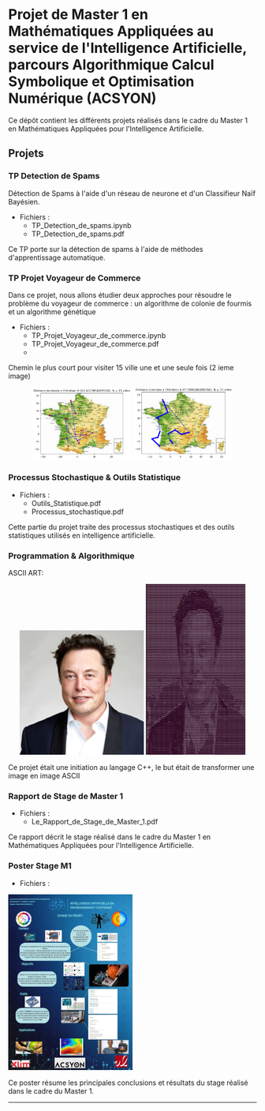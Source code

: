 # Projet de Master 1 en Mathématiques Appliquées au service de l'Intelligence Artificielle, parcours Algorithmique Calcul Symbolique et Optimisation Numérique (ACSYON)

Ce dépôt contient les différents projets réalisés dans le cadre du Master 1 en Mathématiques Appliquées pour l'Intelligence Artificielle.

## Projets

### TP Detection de Spams

Détection de Spams à l'aide d'un réseau de neurone et d'un Classifieur Naïf Bayésien.

- Fichiers :
  - TP_Detection_de_spams.ipynb
  - TP_Detection_de_spams.pdf

Ce TP porte sur la détection de spams à l'aide de méthodes d'apprentissage automatique.

### TP Projet Voyageur de Commerce

Dans ce projet, nous allons étudier deux approches pour résoudre le problème du voyageur de commerce : un algorithme de colonie de fourmis et un algorithme génétique

- Fichiers :
  - TP_Projet_Voyageur_de_commerce.ipynb
  - TP_Projet_Voyageur_de_commerce.pdf
  - 
Chemin le plus court pour visiter 15 ville une et une seule fois (2 ieme image)

 <div style="text-align:center;">
    <img src="voyageur0.png" alt="Iteration 0" style="width:40%;">
    <img src="voyageur1.png" alt="Iteration 4" style="width:40%;">
</div>

### Processus Stochastique & Outils Statistique

- Fichiers :
  - Outils_Statistique.pdf
  - Processus_stochastique.pdf

Cette partie du projet traite des processus stochastiques et des outils statistiques utilisés en intelligence artificielle.

### Programmation & Algorithmique

ASCII ART:
<div style="text-align:center;">
    <img src="Programmation_Algorithmique/ELONMUSK.jpg" alt="ELON " style="width:50%;">
    <img src="Programmation_Algorithmique/ascii_musk.png" alt="ascii" style="width:40%;">
</div>

Ce projet était une initiation au langage C++, le but était de transformer une image en image ASCII

### Rapport de Stage de Master 1

- Fichiers :
  - Le_Rapport_de_Stage_de_Master_1.pdf

Ce rapport décrit le stage réalisé dans le cadre du Master 1 en Mathématiques Appliquées pour l'Intelligence Artificielle.

### Poster Stage M1

- Fichiers :
 <img src="Poster_Stage_M1.jpg" alt="Poster Stage M1" width="50%">


Ce poster résume les principales conclusions et résultats du stage réalisé dans le cadre du Master 1.

---

